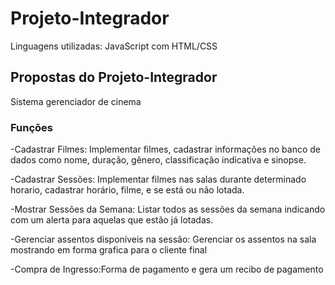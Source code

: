 # Projeto-Integrador

Linguagens utilizadas:
JavaScript com HTML/CSS

## Propostas do Projeto-Integrador
Sistema gerenciador de cinema

### Funções

-Cadastrar Filmes: Implementar filmes, cadastrar informações no banco de dados como nome, duração, gênero, classificação indicativa e sinopse. 

-Cadastrar Sessões: Implementar filmes nas salas durante determinado horario, cadastrar horário, filme, e se está ou não lotada.

-Mostrar Sessões da Semana: Listar todos as sessões da semana indicando com um alerta para aquelas que estão já lotadas. 

-Gerenciar assentos disponíveis na sessão: Gerenciar os assentos na sala mostrando em forma grafica para o cliente final

-Compra de Ingresso:Forma de pagamento e gera um recibo de pagamento
